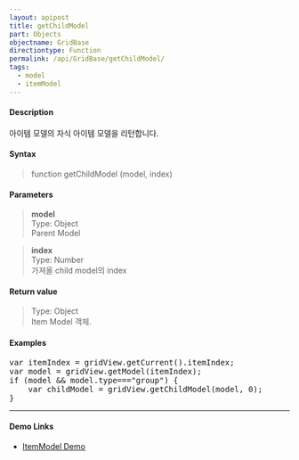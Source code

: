 ```yaml
---
layout: apipost
title: getChildModel
part: Objects
objectname: GridBase
directiontype: Function
permalink: /api/GridBase/getChildModel/
tags:
  - model
  - itemModel
---
```



#### Description

 아이템 모델의 자식 아이템 모델을 리턴합니다.  

#### Syntax

> function getChildModel (model, index)  

#### Parameters

> **model**  
> Type: Object  
> Parent Model  

> **index**  
> Type: Number  
> 가져올 child model의 index  


#### Return value

> Type: Object  
> Item Model 객체.  


#### Examples 

<pre class="prettyprint">
var itemIndex = gridView.getCurrent().itemIndex;
var model = gridView.getModel(itemIndex);
if (model && model.type==="group") {
	var childModel = gridView.getChildModel(model, 0);
}
</pre>

---

#### Demo Links

* [ItemModel Demo](http://demo.realgrid.com/RowGroup/ItemModelApi)